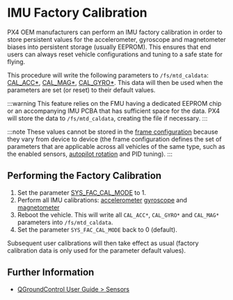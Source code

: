 # IMU Factory Calibration

PX4 OEM manufacturers can perform an IMU factory calibration in order to store persistent values for the accelerometer, gyroscope and magnetometer biases into persistent storage (usually EEPROM).
This ensures that end users can always reset vehicle configurations and tuning to a safe state for flying.

This procedure will write the following parameters to `/fs/mtd_caldata`: [CAL_ACC*](../advanced_config/parameter_reference.md#CAL_ACC0_ID), [CAL_MAG*](../advanced_config/parameter_reference.md#CAL_MAG0_ID), [CAL_GYRO*](../advanced_config/parameter_reference.md#CAL_GYRO0_ID).
This data will then be used when the parameters are set (or reset) to their default values.

:::warning
This feature relies on the FMU having a dedicated EEPROM chip or an accompanying IMU PCBA that has sufficient space for the data.
PX4 will store the data to `/fs/mtd_caldata`, creating the file if necessary.
:::

:::note
These values cannot be stored in the [frame configuration](../dev_airframes/adding_a_new_frame.md) because they vary from device to device (the frame configuration defines the set of parameters that are applicable across all vehicles of the same type, such as the enabled sensors, [autopilot rotation](../config/flight_controller_orientation.md) and PID tuning).
:::

## Performing the Factory Calibration 

1. Set the parameter [SYS_FAC_CAL_MODE](../advanced_config/parameter_reference.md#SYS_FAC_CAL_MODE) to 1.
1. Perform all IMU calibrations: [accelerometer](accelerometer.md#performing-the-calibration) [gyroscope](gyroscope.md#performing-the-calibration) and [magnetometer](compass.md#performing-the-calibration)
1. Reboot the vehicle.
   This will write all `CAL_ACC*`, `CAL_GYRO*` and `CAL_MAG*` parameters into `/fs/mtd_caldata`.
1. Set the parameter `SYS_FAC_CAL_MODE` back to 0 (default).

Subsequent user calibrations will then take effect as usual (factory calibration data is only used for the parameter default values).

## Further Information

* [QGroundControl User Guide > Sensors](https://docs.qgroundcontrol.com/master/en/SetupView/sensors_px4.html)
